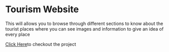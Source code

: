 <h1>Tourism Website</h1>
<p>This will allows you to browse through different sections to know about the tourist places where you can see images and information to give an idea of every place</p>

<p><a href="https://sspstark.github.io/Tourism/"> Click Here</a>to checkout the project</p>
